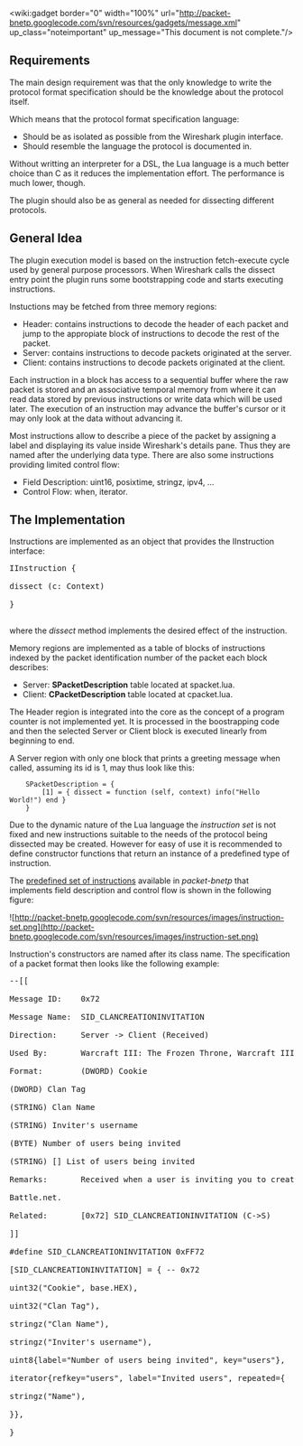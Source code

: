 <wiki:gadget border="0" width="100%" url="http://packet-bnetp.googlecode.com/svn/resources/gadgets/message.xml" up\_class="noteimportant" up\_message="This document is not complete."/>

## Requirements ##

The main design requirement was that the only knowledge to write the protocol
format specification should be the knowledge about the protocol itself.

Which means that the protocol format specification language:
  * Should be as isolated as possible from the Wireshark plugin interface.
  * Should resemble the language the protocol is documented in.

Without writting an interpreter for a DSL, the Lua language is a much better
choice than C as it reduces the implementation effort. The performance
is much lower, though.

The plugin should also be as general as needed for dissecting different
protocols.

## General Idea ##

The plugin execution model is based on the instruction fetch-execute cycle used
by general purpose processors. When Wireshark calls the dissect entry point
the plugin runs some bootstrapping code and starts executing instructions.

Instuctions may be fetched from three memory regions:
  * Header: contains instructions to decode the header of each packet and jump to the appropiate block of instructions to decode the rest of the packet.
  * Server: contains instructions to decode packets originated at the server.
  * Client: contains instructions to decode packets originated at the client.

Each instruction in a block has access to a sequential buffer where the raw
packet is stored and an associative temporal memory from where it can read data
stored by previous instructions or write data which will be used later. The
execution of an instruction may advance the buffer's cursor or it may only look
at the data without advancing it.

Most instructions allow to describe a piece of the packet by assigning a label
and displaying its value inside Wireshark's details pane. Thus they are named
after the underlying data type.  There are also some instructions providing
limited control flow:

  * Field Description: uint16, posixtime, stringz, ipv4, ...
  * Control Flow: when, iterator.

## The Implementation ##

Instructions are implemented as an object that provides the IInstruction
interface:
<pre>
IInstruction {<br>
dissect (c: Context)<br>
}<br>
</pre>
where the _dissect_ method implements the desired effect of the instruction.

Memory regions are implemented as a table of blocks of instructions indexed
by the packet identification number of the packet each block describes:

  * Server: **SPacketDescription** table located at spacket.lua.
  * Client: **CPacketDescription** table located at cpacket.lua.

The Header region is integrated into the core as the concept of a program
counter is not implemented yet. It is processed in the boostrapping code
and then the selected Server or Client block is executed linearly from
beginning to end.

A Server region with only one block that prints a greeting message when
called, assuming its id is 1, may thus look like this:
```
	SPacketDescription = {
		[1] = { dissect = function (self, context) info("Hello World!") end }
	}
```
Due to the dynamic nature of the Lua language the _instruction set_ is not
fixed and new instructions suitable to the needs of the protocol being
dissected  may be created. However for easy of use it is recommended to
define constructor functions that return an instance of a predefined type
of instruction.

The [predefined set of instructions](PredefinedInstructions.md) available in _packet-bnetp_ that
implements field description and control flow is shown in the following
figure:

![http://packet-bnetp.googlecode.com/svn/resources/images/instruction-set.png](http://packet-bnetp.googlecode.com/svn/resources/images/instruction-set.png)

Instruction's constructors are named after its class name. The specification
of a packet format then looks like the following example:

<pre>
--[[<br>
Message ID:    0x72<br>
Message Name:  SID_CLANCREATIONINVITATION<br>
Direction:     Server -> Client (Received)<br>
Used By:       Warcraft III: The Frozen Throne, Warcraft III<br>
Format:        (DWORD) Cookie<br>
(DWORD) Clan Tag<br>
(STRING) Clan Name<br>
(STRING) Inviter's username<br>
(BYTE) Number of users being invited<br>
(STRING) [] List of users being invited<br>
Remarks:       Received when a user is inviting you to create a new clan on<br>
Battle.net.<br>
Related:       [0x72] SID_CLANCREATIONINVITATION (C->S)<br>
]]<br>
#define SID_CLANCREATIONINVITATION 0xFF72<br>
[SID_CLANCREATIONINVITATION] = { -- 0x72<br>
uint32("Cookie", base.HEX),<br>
uint32("Clan Tag"),<br>
stringz("Clan Name"),<br>
stringz("Inviter's username"),<br>
uint8{label="Number of users being invited", key="users"},<br>
iterator{refkey="users", label="Invited users", repeated={<br>
stringz("Name"),<br>
}},<br>
}<br>
</pre>